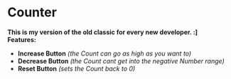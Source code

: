 # Counter
**This is my version of the old classic for every new developer. :]** <br>
**Features:**
- **Increase Button** *(the Count can go as high as you want to)*
- **Decrease Button** *(the Count cant get into the negative Number range)*
- **Reset Button** *(sets the Count back to 0)*